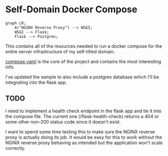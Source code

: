 # Self-Domain Docker Compose

```mermaid
graph LR;
    A("NGINX Reverse Proxy") --> WSGI;
    WSGI --> Flask;
    Flask --> Postgres;
```

This contains all of the resources needed to run a docker compose for the entire server infrastructure of my self-titled domain.

[compose.yaml](compose.yaml) is the core of the project and contains the most interesting info.

I've updated the sample to also include a postgres database which I'll be integrating into the flask app. 

## TODO

I need to implement a health check endpoint in the flask app and tie it into the compose file. The current one (/flask-health-check) returns a 404 or some other non-200 status code since it doesn't exist.

I want to spend some time testing this to make sure the NGINX reverse proxy is actually doing its job. It would be easy for this to work without the NGINX reverse proxy behaving as intended but the application won't scale correctly.
